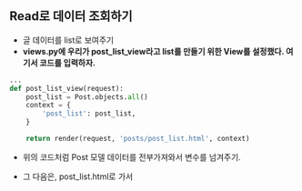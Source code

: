## Read로 데이터 조회하기
- 글 데이터를 list로 보여주기
- **views.py에 우리가 post_list_view라고 list를 만들기 위한 View를 설정했다. 여기서 코드를 입력하자.**

```python
...
def post_list_view(request):
    post_list = Post.objects.all()
    context = {
        'post_list': post_list,
    }

    return render(request, 'posts/post_list.html', context)
```

- 위의 코드처럼 Post 모델 데이터를 전부가져와서 변수를 넘겨주기.

- 그 다음은, post_list.html로 가서 
